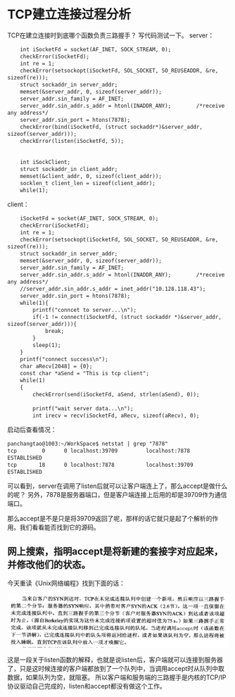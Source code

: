 # TCP建立连接过程分析

TCP在建立连接时到底哪个函数负责三路握手？ 写代码测试一下。 server：

```text
    int iSocketFd = socket(AF_INET, SOCK_STREAM, 0);
    checkError(iSocketFd);
    int re = 1;
    checkError(setsockopt(iSocketFd, SOL_SOCKET, SO_REUSEADDR, &re, sizeof(re)));
    struct sockaddr_in server_addr;  
    memset(&server_addr, 0, sizeof(server_addr));
    server_addr.sin_family = AF_INET;  
    server_addr.sin_addr.s_addr = htonl(INADDR_ANY);        /*receive any address*/
    server_addr.sin_port = htons(7878);
    checkError(bind(iSocketFd, (struct sockaddr*)&server_addr, sizeof(server_addr)));
    checkError(listen(iSocketFd, 5));


    int iSockClient;
    struct sockaddr_in client_addr;
    memset(&client_addr, 0, sizeof(client_addr));
    socklen_t client_len = sizeof(client_addr);
    while(1);
```

client：

```text
    iSocketFd = socket(AF_INET, SOCK_STREAM, 0);
    checkError(iSocketFd);
    int re = 1;
    checkError(setsockopt(iSocketFd, SOL_SOCKET, SO_REUSEADDR, &re, sizeof(re)));
    struct sockaddr_in server_addr;  
    memset(&server_addr, 0, sizeof(server_addr));
    server_addr.sin_family = AF_INET;  
    server_addr.sin_addr.s_addr = htonl(INADDR_ANY);        /*receive any address*/
    //server_addr.sin_addr.s_addr = inet_addr("10.128.118.43");
    server_addr.sin_port = htons(7878);
    while(1){
        printf("conncet to server...\n");
        if(-1 != connect(iSocketFd, (struct sockaddr *)&server_addr, sizeof(server_addr))){
            break;
        }   
        sleep(1);
    }
    printf("connect success\n");
    char aRecv[2048] = {0}; 
    const char *aSend = "This is tcp client";
    while(1)
    {
        checkError(send(iSocketFd, aSend, strlen(aSend), 0));

        printf("wait server data...\n");
        int irecv = recv(iSocketFd, aRecv, sizeof(aRecv), 0);
```

启动后查看情况：

```text
panchangtao@1003:~/WorkSpace$ netstat | grep "7878"
tcp        0      0 localhost:39709         localhost:7878          ESTABLISHED
tcp       18      0 localhost:7878          localhost:39709         ESTABLISHED
```

可以看到，server在调用了listen后就可以让客户端连上了，那么accept是做什么的呢？ 另外，7878是服务器端口，但是客户端连接上后用的却是39709作为通信端口。

那么accept是不是只是将39709返回了呢，那样的话它就只是起了个解析的作用。我们看看能否找到它的源码。

## 网上搜索，指明accept是将新建的套接字对应起来，并修改他们的状态。

今天重读《Unix网络编程》找到下面的话：  

![](../.gitbook/assets/image%20%288%29.png)

这是一段关于listen函数的解释，也就是说listen后，客户端就可以连接到服务器了，只是这时候连接的客户端都放到了一个队列中，当调用accept时从队列中取数据，如果队列为空，就阻塞。 所以客户端和服务端的三路握手是内核的TCP/IP协议驱动自己完成的，listen和accept都没有做这个工作。

